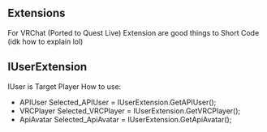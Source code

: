 ## Extensions
For VRChat (Ported to Quest Live)
Extension are good things to Short Code (idk how to explain lol)

## IUserExtension
IUser is Target Player
How to use:
* APIUser Selected_APIUser = IUserExtension.GetAPIUser();
* VRCPlayer Selected_VRCPlayer = IUserExtension.GetVRCPlayer();
* ApiAvatar Selected_ApiAvatar = IUserExtension.GetApiAvatar();

